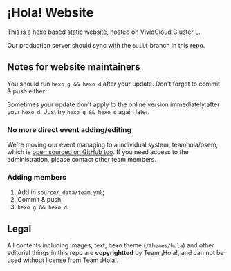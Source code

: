 # ¡Hola! Website

This is a hexo based static website, hosted on VividCloud Cluster L.

Our production server should sync with the `built` branch in this repo.

## Notes for website maintainers

You should run `hexo g && hexo d` after your update. Don't forget to commit & push either.

Sometimes your update don't apply to the online version immediately after your `hexo d`. Just try `hexo g && hexo d` again later.

### No more direct event adding/editing

We're moving our event managing to a individual system, teamhola/osem, which is [open sourced on GitHub too](https://github.com/teamhola/osem). If you need access to the administration, please contact other team members.

### Adding members

1. Add in `source/_data/team.yml`;
2. Commit & push;
3. `hexo g && hexo d`.

## Legal

All contents including images, text, hexo theme (`/themes/hola`) and other editorial things in this repo are **copyrightted** by Team ¡Hola!, and can not be used without license from Team ¡Hola!.